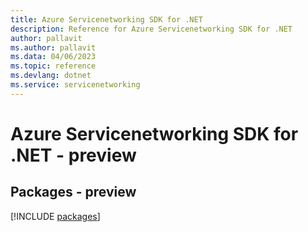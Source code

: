 ```yaml
---
title: Azure Servicenetworking SDK for .NET
description: Reference for Azure Servicenetworking SDK for .NET
author: pallavit
ms.author: pallavit
ms.data: 04/06/2023
ms.topic: reference
ms.devlang: dotnet
ms.service: servicenetworking
---
```

# Azure Servicenetworking SDK for .NET - preview
## Packages - preview
[!INCLUDE [packages](servicenetworking-index.md)]